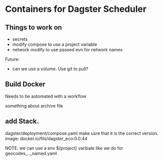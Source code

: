 # Containers for Dagster Scheduler

## Things to work on

- secrets
- modify compose to use a project variable
- network modify to use passed evn for network names

Future:

- can we use a volume. Use git to pull?

## Build Docker

Needs to be automated with a workflow

something about archive file

## add Stack.

dagster/deployment/compose.yaml make usre that it is the correct version.
image: docker.io/fils/dagster_eco:0.0.44

NOTE: we can use a env ${project} varibale like we do for geocodes\_..\_named.yaml
